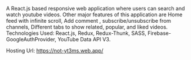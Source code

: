 A React.js based responsive web application where users can search
and watch youtube videos. Other major features of this application are Home feed with infinite
scroll, Add comment , subscribe/unsubscribe from channels, Different tabs to show related, popular, and liked videos.
Technologies Used: React.js, Redux, Redux-Thunk, SASS, Firebase- GoogleAuthProvider, YouTube Data API V3.

Hosting Url:  https://not-yt3ms.web.app/


